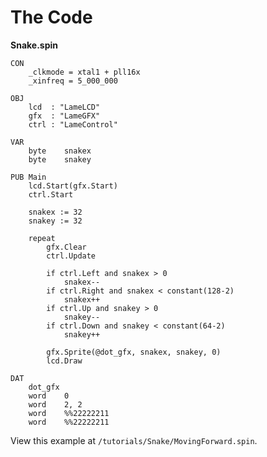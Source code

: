 # The Code

**Snake.spin**

    CON
        _clkmode = xtal1 + pll16x
        _xinfreq = 5_000_000

    OBJ
        lcd  : "LameLCD"
        gfx  : "LameGFX"
        ctrl : "LameControl"

    VAR
        byte    snakex
        byte    snakey

    PUB Main
        lcd.Start(gfx.Start)
        ctrl.Start

        snakex := 32
        snakey := 32

        repeat
            gfx.Clear
            ctrl.Update

            if ctrl.Left and snakex > 0
                snakex--
            if ctrl.Right and snakex < constant(128-2)
                snakex++
            if ctrl.Up and snakey > 0
                snakey--
            if ctrl.Down and snakey < constant(64-2)
                snakey++

            gfx.Sprite(@dot_gfx, snakex, snakey, 0)
            lcd.Draw

    DAT
        dot_gfx
        word    0
        word    2, 2
        word    %%22222211
        word    %%22222211

View this example at `/tutorials/Snake/MovingForward.spin`.
